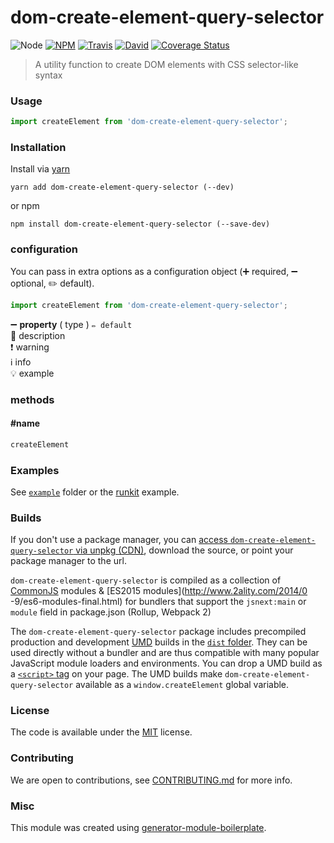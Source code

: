 # dom-create-element-query-selector

![Node](https://img.shields.io/node/v/dom-create-element-query-selector.svg?style=flat-square)
[![NPM](https://img.shields.io/npm/v/dom-create-element-query-selector.svg?style=flat-square)](https://www.npmjs.com/package/dom-create-element-query-selector)
[![Travis](https://img.shields.io/travis/hekigan/dom-create-element-query-selector/master.svg?style=flat-square)](https://travis-ci.org/hekigan/dom-create-element-query-selector)
[![David](https://img.shields.io/david/hekigan/dom-create-element-query-selector.svg?style=flat-square)](https://david-dm.org/hekigan/dom-create-element-query-selector)
[![Coverage Status](https://img.shields.io/coveralls/hekigan/dom-create-element-query-selector.svg?style=flat-square)](https://coveralls.io/github/hekigan/dom-create-element-query-selector)

> A utility function to create DOM elements with CSS selector-like syntax

### Usage

```js
import createElement from 'dom-create-element-query-selector';

```

### Installation

Install via [yarn](https://github.com/yarnpkg/yarn)

	yarn add dom-create-element-query-selector (--dev)

or npm

	npm install dom-create-element-query-selector (--save-dev)


### configuration

You can pass in extra options as a configuration object (➕ required, ➖ optional, ✏️ default).

```js
import createElement from 'dom-create-element-query-selector';

```

➖ **property** ( type ) ` ✏️ default `
<br/> 📝 description
<br/> ❗️ warning
<br/> ℹ️ info
<br/> 💡 example

### methods

#### #name

```js
createElement

```

### Examples

See [`example`](example/script.js) folder or the [runkit](https://runkit.com/hekigan/dom-create-element-query-selector) example.

### Builds

If you don't use a package manager, you can [access `dom-create-element-query-selector` via unpkg (CDN)](https://unpkg.com/dom-create-element-query-selector/), download the source, or point your package manager to the url.

`dom-create-element-query-selector` is compiled as a collection of [CommonJS](http://webpack.github.io/docs/commonjs.html) modules & [ES2015 modules](http://www.2ality.com/2014/0
  -9/es6-modules-final.html) for bundlers that support the `jsnext:main` or `module` field in package.json (Rollup, Webpack 2)

The `dom-create-element-query-selector` package includes precompiled production and development [UMD](https://github.com/umdjs/umd) builds in the [`dist` folder](https://unpkg.com/dom-create-element-query-selector/dist/). They can be used directly without a bundler and are thus compatible with many popular JavaScript module loaders and environments. You can drop a UMD build as a [`<script>` tag](https://unpkg.com/dom-create-element-query-selector) on your page. The UMD builds make `dom-create-element-query-selector` available as a `window.createElement` global variable.

### License

The code is available under the [MIT](LICENSE) license.

### Contributing

We are open to contributions, see [CONTRIBUTING.md](CONTRIBUTING.md) for more info.

### Misc

This module was created using [generator-module-boilerplate](https://github.com/duivvv/generator-module-boilerplate).

